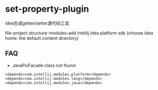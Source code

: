 # set-property-plugin

idea生成getter/setter源代码工具

file-project structure-modules-add intellij idea platform sdk (choose idea home: the default content directory)

## FAQ
- JavaPsiFacade class not found
```
<depends>com.intellij.modules.platform</depends>
<depends>com.intellij.modules.lang</depends>
<depends>com.intellij.modules.java</depends>
```

